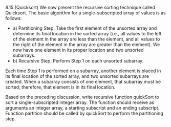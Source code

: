 8.15 (Quicksort) We now present the recursive sorting technique called Quicksort. The basic 
algorithm for a single-subscripted array of values is as follows:
* a) Partitioning Step: Take the first element of the unsorted array and determine its final 
location in the sorted array (i.e., all values to the left of the element in the array are less
than the element, and all values to the right of the element in the array are greater than
the element). We now have one element in its proper location and two unsorted subarrays.
* b) Recursive Step: Perform Step 1 on each unsorted subarray.

Each time Step 1 is performed on a subarray, another element is placed in its final location of the
sorted array, and two unsorted subarrays are created. When a subarray consists of one element, that
subarray must be sorted; therefore, that element is in its final location.

Based on the preceding discussion, write recursive function quickSort to sort a single-subscripted 
integer array. The function should receive as arguments an integer array, a starting subscript and 
an ending subscript. Function partition should be called by quickSort to perform the
partitioning step.

